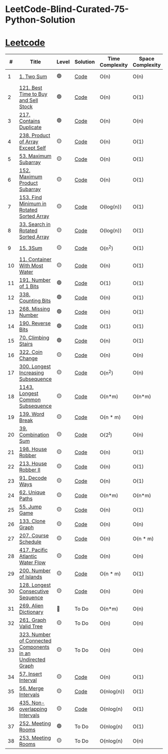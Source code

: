 # LeetCode-Blind-Curated-75-Python-Solution
# [Leetcode](https://leetcode.com/)

| # | Title | Level | Solution | Time Complexity | Space Complexity | Hint |
|---| ----- | -------- | -------- | ------- | ------- | ------- |
|1|[1. Two Sum](https://leetcode.com/problems/two-sum/)| 🟢 |[Code](./solutions/1.%20Two%20Sum.py)|O(n)|O(n)|<details>Hash map</details>|
|2|[121. Best Time to Buy and Sell Stock](https://leetcode.com/problems/best-time-to-buy-and-sell-stock/)| 🟢 |[Code](./solutions/121.%20Best%20Time%20to%20Buy%20and%20Sell%20Stock.py)|O(n)|O(1)|<details>Two pointers</details>|
|3|[217. Contains Duplicate](https://leetcode.com/problems/contains-duplicate/)| 🟢 |[Code](./solutions/217.%20Contains%20Duplicate.py)|O(n)|O(n)|<details>Hash set</details>|
|4|[238. Product of Array Except Self](https://leetcode.com/problems/product-of-array-except-self/)| 🟡 |[Code](./solutions/238.%20Product%20of%20Array%20Except%20Self.py)|O(n)|O(1)|<details>Prefix & Postfix</details>|
|5|[53. Maximum Subarray](https://leetcode.com/problems/maximum-subarray/) | 🟡 |[Code](./solutions/53.%20Maximum%20Subarray.py)|O(n)|O(1)|<details>Reset the prefix to 0 if it doesn't help</details>|
|6|[152. Maximum Product Subarray](https://leetcode.com/problems/maximum-product-subarray/)| 🟡 |[Code](./solutions/152.%20Maximum%20Product%20Subarray.py)|O(n)|O(1)|<details>Keep your eyes on min and max product</details>|
|7|[153. Find Minimum in Rotated Sorted Array](https://leetcode.com/problems/find-minimum-in-rotated-sorted-array/)| 🟡 |[Code](./solutions/153.%20Find%20Minimum%20in%20Rotated%20Sorted%20Array.py)|O(log(n))|O(1)|<details>Modified binary search</details>|
|8|[33. Search in Rotated Sorted Array](https://leetcode.com/problems/find-minimum-in-rotated-sorted-array/)| 🟡 |[Code](./solutions/33.%20Search%20in%20Rotated%20Sorted%20Array.py)|O(log(n))|O(1)|<details>Modified binary search</details>|
|9|[15. 3Sum](https://leetcode.com/problems/3sum/)| 🟡 |[Code](./solutions/15.%203Sum.py)|O(n<sup>2</sup>)|O(1)|<details>Sort then two pointers inside a loop</details>|
|10|[11. Container With Most Water](https://leetcode.com/problems/container-with-most-water/)| 🟡 |[Code](./solutions/11.%20Container%20With%20Most%20Water.py)|O(n)|O(1)|<details>Two pointers</details>|
|11|[191. Number of 1 Bits](https://leetcode.com/problems/number-of-1-bits/)| 🟢 |[Code](./solutions/191.%20Number%20of%201%20Bits.py)|O(1)|O(1)|<details>AND operation then >></details>|
|12|[338. Counting Bits](https://leetcode.com/problems/counting-bits/)| 🟢 |[Code](./solutions/338.%20Counting%20Bits.py)|O(n)|O(1)|<details>Use offset</details>|
|13|[268. Missing Number](https://leetcode.com/problems/missing-number/)| 🟢 |[Code](./solutions/268.%20Missing%20Number.py)|O(n)|O(1)|<details>Use loop to save space</details>|
|14|[190. Reverse Bits](https://leetcode.com/problems/reverse-bits/)| 🟢 |[Code](./solutions/190.%20Reverse%20Bits.py)|O(1)|O(1)|<details>bit operation</details>|
|15|[70. Climbing Stairs](https://leetcode.com/problems/climbing-stairs/)| 🟢 |[Code](./solutions/70.%20Climbing%20Stairs.py)|O(n)|O(1)|<details>fibonacci</details>|
|16|[322. Coin Change](https://leetcode.com/problems/coin-change/)| 🟡 |[Code](./solutions/322.%20Coin%20Change.py)|O(n)|O(n)|<details>DP</details>|
|17|[300. Longest Increasing Subsequence](https://leetcode.com/problems/longest-increasing-subsequence/)| 🟡 |[Code](./solutions/300.%20Longest%20Increasing%20Subsequence.py)|O(n<sup>2</sup>)|O(n)|<details>DP</details>|
|18|[1143. Longest Common Subsequence](https://leetcode.com/problems/longest-common-subsequence/)| 🟡 |[Code](./solutions/1143.%20Longest%20Common%20Subsequence.py)|O(n*m)|O(n*m)|<details>DP matrix</details>|
|19|[139. Word Break](https://leetcode.com/problems/word-break/)| 🟡 |[Code](./solutions/139.%20Word%20Break.py)|O(n * m)|O(n)|<details>DP</details>|
|20|[39. Combination Sum](https://leetcode.com/problems/combination-sum/)| 🟡 |[Code](./solutions/39.%20Combination%20Sum.py)|O(2<sup>t</sup>)|O(n)|<details>backtracking</details>|
|21|[198. House Robber](https://leetcode.com/problems/house-robber/)| 🟡 |[Code](./solutions/198.%20House%20Robber.py)|O(n)|O(1)|<details>DP similar to fibonacci</details>|
|22|[213. House Robber II](https://leetcode.com/problems/house-robber-ii/)| 🟡 |[Code](./solutions/213.%20House%20Robber%20II.py)|O(n)|O(1)|<details>DP similar to fibonacci</details>|
|23|[91. Decode Ways](https://leetcode.com/problems/decode-ways/)| 🟡 |[Code](./solutions/91.%20Decode%20Ways.py)|O(n)|O(1)|<details>DP similar to fibonacci</details>|
|24|[62. Unique Paths](https://leetcode.com/problems/unique-paths/)| 🟡 |[Code](./solutions/62.%20Unique%20Paths.py)|O(n*m)|O(n*m)|<details>DP matrix</details>|
|25|[55. Jump Game](https://leetcode.com/problems/jump-game/)| 🟡 |[Code](./solutions/55.%20Jump%20Game.py)|O(n)|O(1)|<details>don't use DP</details>|
|26|[133. Clone Graph](https://leetcode.com/problems/clone-graph/)| 🟡 |[Code](./solutions/133.%20Clone%20Graph.py)|O(n)|O(n)|<details>DFS</details>|
|27|[207. Course Schedule](https://leetcode.com/problems/course-schedule/)| 🟡 |[Code](./solutions/207.%20Course%20Schedule.py)|O(n)|O(n * m)|<details>DFS</details>|
|28|[417. Pacific Atlantic Water Flow](https://leetcode.com/problems/pacific-atlantic-water-flow/)| 🟡 |[Code](./solutions/417.%20Pacific%20Atlantic%20Water%20Flow.py)|O(n)|O(n)|<details>DFS</details>|
|29|[200. Number of Islands](https://leetcode.com/problems/number-of-islands/)| 🟡 |[Code](./solutions/200.%20Number%20of%20Islands.py)|O(n * m)|O(1)|<details>DFS or BFS</details>|
|30|[128. Longest Consecutive Sequence](https://leetcode.com/problems/longest-consecutive-sequence/)| 🟡 |[Code](./solutions/128.%20Longest%20Consecutive%20Sequence.py)|O(n)|O(n)|<details>Hash set</details>|
|31|[269. Alien Dictionary](https://leetcode.com/problems/alien-dictionary/)| 🔴 |To Do|O(n*m)|O(n)|<details>Graph and DFS in post order</details>|
|32|[261. Graph Valid Tree](https://leetcode.com/problems/graph-valid-tree/)| 🟡 |To Do|O(n)|O(n)|<details>DFS (no loops & all connected)</details>|
|33|[323. Number of Connected Components in an Undirected Graph](https://leetcode.com/problems/number-of-connected-components-in-an-undirected-graph/)| 🟡 |To Do|O(n)|O(n)|<details>DFS or union find</details>|
|34|[57. Insert Interval](https://leetcode.com/problems/insert-interval/)| 🟡 |[Code](./solutions/57.%20Insert%20Interval.py)|O(n)|O(1)|<details>One single loop</details>|
|35|[56. Merge Intervals](https://leetcode.com/problems/merge-intervals/)| 🟡 |[Code](./solutions/56.%20Merge%20Intervals.py)|O(nlog(n))|O(1)|<details>Sort then one single loop</details>|
|36|[435. Non-overlapping Intervals](https://leetcode.com/problems/non-overlapping-intervals/)| 🟡 |[Code](./solutions/435.%20Non-overlapping%20Intervals.py)|O(nlog(n)|O(1)|<details>Sort then one single loop</details>|
|37|[252. Meeting Rooms](https://leetcode.com/problems/meeting-rooms/)| 🟢 |To Do|O(nlog(n)|O(1)|<details>Sort then check for any overlap</details>|
|38|[253. Meeting Rooms](https://leetcode.com/problems/meeting-rooms-ii/)| 🟡 |To Do|O(nlog(n)|O(n)|<details>Sort then two pointers</details>|
